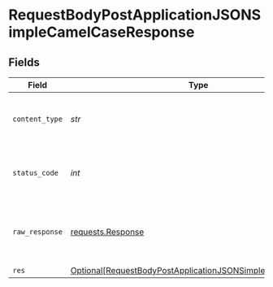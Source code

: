# RequestBodyPostApplicationJSONSimpleCamelCaseResponse


## Fields

| Field                                                                                                                                     | Type                                                                                                                                      | Required                                                                                                                                  | Description                                                                                                                               |
| ----------------------------------------------------------------------------------------------------------------------------------------- | ----------------------------------------------------------------------------------------------------------------------------------------- | ----------------------------------------------------------------------------------------------------------------------------------------- | ----------------------------------------------------------------------------------------------------------------------------------------- |
| `content_type`                                                                                                                            | *str*                                                                                                                                     | :heavy_check_mark:                                                                                                                        | HTTP response content type for this operation                                                                                             |
| `status_code`                                                                                                                             | *int*                                                                                                                                     | :heavy_check_mark:                                                                                                                        | HTTP response status code for this operation                                                                                              |
| `raw_response`                                                                                                                            | [requests.Response](https://requests.readthedocs.io/en/latest/api/#requests.Response)                                                     | :heavy_minus_sign:                                                                                                                        | Raw HTTP response; suitable for custom response parsing                                                                                   |
| `res`                                                                                                                                     | [Optional[RequestBodyPostApplicationJSONSimpleCamelCaseRes]](../../models/operations/requestbodypostapplicationjsonsimplecamelcaseres.md) | :heavy_minus_sign:                                                                                                                        | OK                                                                                                                                        |